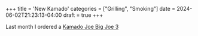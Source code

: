 +++
title = 'New Kamado'
categories = ["Grilling", "Smoking"]
date = 2024-06-02T21:23:13-04:00
draft = true
+++

Last month I ordered a [Kamado Joe Big Joe 3](https://www.kamadojoe.com/products/big-joe-iii)
